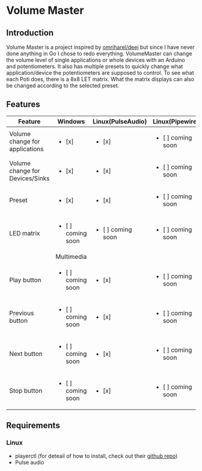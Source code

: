 # Volume Master
## Introduction 
Volume Master is a project inspired by [omriharel/deej](https://github.com/omriharel/deej) but since I have never done anything in Go I chose to redo everything.
VolumeMaster can change the volume level of single applications or whole devices with an Arduino and potentiometers. It also has multiple presets to quickly change what application/device the potentiometers are supposed to control. To see what each Poti does, there is a 8x8 LET matrix. What the matrix displays can also be changed according to the selected preset.

## Features
| Feature                         | Windows                            | Linux(PulseAudio)                  | Linux(Pipewire) |
|---------------------------------|------------------------------------|------------------------------------| --- |
| Volume change for applications  | <ul><li>[x] </li></ul>             | <ul><li>[x] </li></ul>             | <ul><li>[ ] coming soon </li></ul> |
| Volume change for Devices/Sinks | <ul><li>[x] </li></ul>             | <ul><li>[x] </li></ul>             | <ul><li>[ ] coming soon </li></ul> |
| Preset                          | <ul><li>[x] </li></ul>             | <ul><li>[x] </li></ul>             | <ul><li>[ ] coming soon </li></ul> | 
| LED matrix                      | <ul><li>[ ] coming soon </li></ul> | <ul><li>[ ] coming soon </li></ul> | <ul><li>[ ] coming soon </li></ul> |
|                                 | Multimedia                         |                                    | 
| Play button                     | <ul><li>[ ] coming soon </li></ul> | <ul><li>[x] </li></ul>             | <ul><li>[ ] coming soon </li></ul> |
| Previous button                 | <ul><li>[ ] coming soon </li></ul> | <ul><li>[x] </li></ul>             | <ul><li>[ ] coming soon </li></ul> |
| Next button                     | <ul><li>[ ] coming soon </li></ul> | <ul><li>[x] </li></ul>             | <ul><li>[ ] coming soon </li></ul> |
| Stop button                     | <ul><li>[ ] coming soon </li></ul> | <ul><li>[x] </li></ul>             | <ul><li>[ ] coming soon </li></ul> |

## Requirements
### Linux
- playerctl    (for deteail of how to install, check out their [github repo](https://github.com/altdesktop/playerctl))
- Pulse audio

